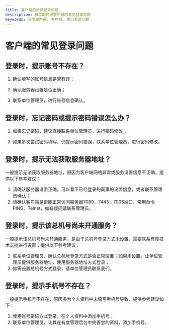 ```yaml
---
title: 客户端的常见登录问题
description: 有度即时通客户端的常见登录问题
keywords: 有度即时通, 客户端, 常见登录问题
---
```


# 客户端的常见登录问题

## 登录时，提示账号不存在？

1. 确认填写的账号信息是否有误；

2. 确认服务器设置是否正确；

3. 联系单位管理员，进行账号信息确认。

## 登录时，忘记密码或提示密码错误怎么办？

1. 如果忘记密码，建议直接联系单位管理员，进行密码修改；

2. 如果多次尝试密码填写，仍提示密码错误，联系单位管理员，进行密码修改。

## 登录时，提示无法获取服务器地址？

一般提示无法获取服务器地址，原因为客户端网络异常或服务设置信息不正确，提供以下参考建议：

1. 请确认服务器设置正确，可以看下已经登录的同事的设置信息，或者联系管理员确认；
2. 请确认客户端是否能正常访问服务器7080，7443，7006端口，常用命令PING、Telnet，如有疑问请联系管理员。

## 登录时，提示该总机号尚未开通服务？

一般提示该总机号尚未开通服务，是由于总机号登录方式未设置，需要联系有度技术支持进行设置；提供以下参考建议：

1. 联系单位管理员，确认总机号登录方式是否正常设置；如果未设置，让单位管理员提供服务器地址，使用服务器地址方式登录；
2. 如需设置总机号方式登录，请单位管理员联系我们。

## 登录时，提示手机号不存在？

一般提示手机号不存在，原因多为个人资料中未填写手机号导致，提供参考建议如下：

1. 使用账号密码方式登录，在个人资料中添加手机号；
2. 联系单位管理员，让其在有度管理后台中完善您的资料，添加手机号。